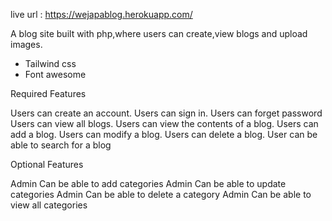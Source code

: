 live url : https://wejapablog.herokuapp.com/

A blog site built with php,where users can create,view blogs and upload images.

* Tailwind css  
* Font awesome

Required Features

Users can create an account.
Users can sign in.
Users can forget password
Users can view all blogs.
Users can view the contents of a blog.
Users can add a blog.
Users can modify a blog.
Users can delete a blog.
User can be able to search for a blog

Optional Features

Admin Can be able to add categories
Admin Can be able to update categories
Admin Can be able to delete a category
Admin Can be able to view all categories
